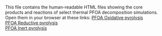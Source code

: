 This file contains the human-readable HTML files showing the core products and reactions of select thermal PFOA decomposition simulations.
Open them in your browser at these links:
[PFOA Oxidative pyrolysis](https://htmlpreview.github.io/?https://github.com/DSoiffer/wpi-reu-2023-public/blob/main/human-readable-HTML/oxidative-pyrolysis.htm)  
[PFOA Reductive pyrolysis](https://htmlpreview.github.io/?https://github.com/DSoiffer/wpi-reu-2023-public/blob/main/human-readable-HTML/reductive-pyrolysis.htm)  
[PFOA Inert pyrolysis](https://htmlpreview.github.io/?https://github.com/DSoiffer/wpi-reu-2023-public/blob/main/human-readable-HTML/inert-pyrolysis.htm)  

